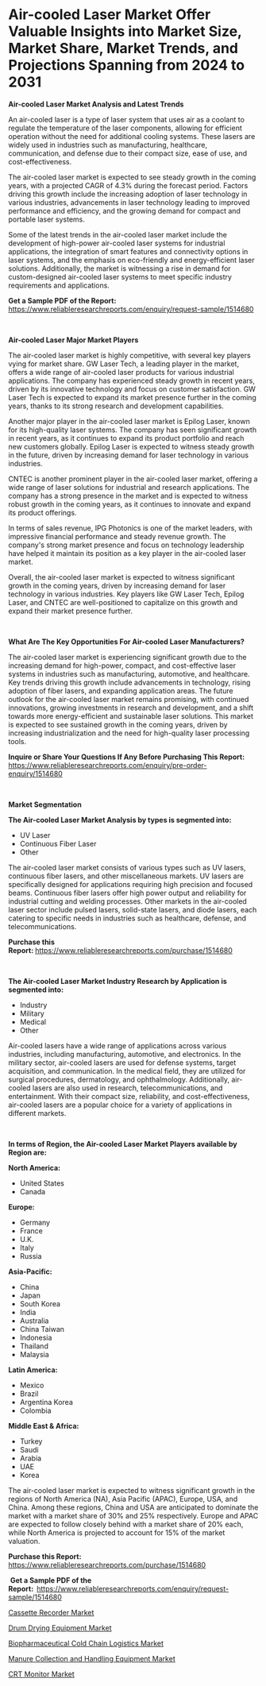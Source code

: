 <p><h1>Air-cooled Laser Market Offer Valuable Insights into Market Size, Market Share, Market Trends, and Projections Spanning from 2024 to 2031</h1></p><p><strong>Air-cooled Laser Market Analysis and Latest Trends</strong></p>
<p><p>An air-cooled laser is a type of laser system that uses air as a coolant to regulate the temperature of the laser components, allowing for efficient operation without the need for additional cooling systems. These lasers are widely used in industries such as manufacturing, healthcare, communication, and defense due to their compact size, ease of use, and cost-effectiveness.</p><p>The air-cooled laser market is expected to see steady growth in the coming years, with a projected CAGR of 4.3% during the forecast period. Factors driving this growth include the increasing adoption of laser technology in various industries, advancements in laser technology leading to improved performance and efficiency, and the growing demand for compact and portable laser systems.</p><p>Some of the latest trends in the air-cooled laser market include the development of high-power air-cooled laser systems for industrial applications, the integration of smart features and connectivity options in laser systems, and the emphasis on eco-friendly and energy-efficient laser solutions. Additionally, the market is witnessing a rise in demand for custom-designed air-cooled laser systems to meet specific industry requirements and applications.</p></p>
<p><strong>Get a Sample PDF of the Report:&nbsp;</strong> <a href="https://www.reliableresearchreports.com/enquiry/request-sample/1514680">https://www.reliableresearchreports.com/enquiry/request-sample/1514680</a></p>
<p>&nbsp;</p>
<p><strong>Air-cooled Laser Major Market Players</strong></p>
<p><p>The air-cooled laser market is highly competitive, with several key players vying for market share. GW Laser Tech, a leading player in the market, offers a wide range of air-cooled laser products for various industrial applications. The company has experienced steady growth in recent years, driven by its innovative technology and focus on customer satisfaction. GW Laser Tech is expected to expand its market presence further in the coming years, thanks to its strong research and development capabilities.</p><p>Another major player in the air-cooled laser market is Epilog Laser, known for its high-quality laser systems. The company has seen significant growth in recent years, as it continues to expand its product portfolio and reach new customers globally. Epilog Laser is expected to witness steady growth in the future, driven by increasing demand for laser technology in various industries.</p><p>CNTEC is another prominent player in the air-cooled laser market, offering a wide range of laser solutions for industrial and research applications. The company has a strong presence in the market and is expected to witness robust growth in the coming years, as it continues to innovate and expand its product offerings.</p><p>In terms of sales revenue, IPG Photonics is one of the market leaders, with impressive financial performance and steady revenue growth. The company's strong market presence and focus on technology leadership have helped it maintain its position as a key player in the air-cooled laser market.</p><p>Overall, the air-cooled laser market is expected to witness significant growth in the coming years, driven by increasing demand for laser technology in various industries. Key players like GW Laser Tech, Epilog Laser, and CNTEC are well-positioned to capitalize on this growth and expand their market presence further.</p></p>
<p>&nbsp;</p>
<p><strong>What Are The Key Opportunities For Air-cooled Laser Manufacturers?</strong></p>
<p><p>The air-cooled laser market is experiencing significant growth due to the increasing demand for high-power, compact, and cost-effective laser systems in industries such as manufacturing, automotive, and healthcare. Key trends driving this growth include advancements in technology, rising adoption of fiber lasers, and expanding application areas. The future outlook for the air-cooled laser market remains promising, with continued innovations, growing investments in research and development, and a shift towards more energy-efficient and sustainable laser solutions. This market is expected to see sustained growth in the coming years, driven by increasing industrialization and the need for high-quality laser processing tools.</p></p>
<p><strong>Inquire or Share Your Questions If Any Before Purchasing This Report:</strong> <a href="https://www.reliableresearchreports.com/enquiry/pre-order-enquiry/1514680">https://www.reliableresearchreports.com/enquiry/pre-order-enquiry/1514680</a></p>
<p>&nbsp;</p>
<p><strong>Market Segmentation</strong></p>
<p><strong>The Air-cooled Laser Market Analysis by types is segmented into:</strong></p>
<p><ul><li>UV Laser</li><li>Continuous Fiber Laser</li><li>Other</li></ul></p>
<p><p>The air-cooled laser market consists of various types such as UV lasers, continuous fiber lasers, and other miscellaneous markets. UV lasers are specifically designed for applications requiring high precision and focused beams. Continuous fiber lasers offer high power output and reliability for industrial cutting and welding processes. Other markets in the air-cooled laser sector include pulsed lasers, solid-state lasers, and diode lasers, each catering to specific needs in industries such as healthcare, defense, and telecommunications.</p></p>
<p><strong>Purchase this Report:&nbsp;</strong><a href="https://www.reliableresearchreports.com/purchase/1514680">https://www.reliableresearchreports.com/purchase/1514680</a></p>
<p>&nbsp;</p>
<p><strong>The Air-cooled Laser Market Industry Research by Application is segmented into:</strong></p>
<p><ul><li>Industry</li><li>Military</li><li>Medical</li><li>Other</li></ul></p>
<p><p>Air-cooled lasers have a wide range of applications across various industries, including manufacturing, automotive, and electronics. In the military sector, air-cooled lasers are used for defense systems, target acquisition, and communication. In the medical field, they are utilized for surgical procedures, dermatology, and ophthalmology. Additionally, air-cooled lasers are also used in research, telecommunications, and entertainment. With their compact size, reliability, and cost-effectiveness, air-cooled lasers are a popular choice for a variety of applications in different markets.</p></p>
<p>&nbsp;</p>
<p><strong>In terms of Region, the Air-cooled Laser Market Players available by Region are:</strong></p>
<p>
    <p> <strong> North America: </strong>
        <ul>
            <li>United States</li>
            <li>Canada</li>
        </ul>
        </p> 
    <p> <strong> Europe: </strong>
        <ul>
            <li>Germany</li>
            <li>France</li>
            <li>U.K.</li>
            <li>Italy</li>
            <li>Russia</li>
        </ul>
        </p> 
    <p> <strong> Asia-Pacific: </strong>
        <ul>
            <li>China</li>
            <li>Japan</li>
            <li>South Korea</li>
            <li>India</li>
            <li>Australia</li>
            <li>China Taiwan</li>
            <li>Indonesia</li>
            <li>Thailand</li>
            <li>Malaysia</li>
        </ul>
        </p> 
    <p> <strong> Latin America: </strong>
        <ul>
            <li>Mexico</li>
            <li>Brazil</li>
            <li>Argentina Korea</li>
            <li>Colombia</li>
        </ul>
        </p> 
    <p> <strong> Middle East & Africa: </strong>
        <ul>
            <li>Turkey</li>
            <li>Saudi</li>
            <li>Arabia</li>
            <li>UAE</li>
            <li>Korea</li>
        </ul>
    </p>
    </p>
<p><p>The air-cooled laser market is expected to witness significant growth in the regions of North America (NA), Asia Pacific (APAC), Europe, USA, and China. Among these regions, China and USA are anticipated to dominate the market with a market share of 30% and 25% respectively. Europe and APAC are expected to follow closely behind with a market share of 20% each, while North America is projected to account for 15% of the market valuation.</p></p>
<p><strong>Purchase this Report: </strong><a href="https://www.reliableresearchreports.com/purchase/1514680">https://www.reliableresearchreports.com/purchase/1514680</a></p>
<p>&nbsp;<strong>Get a Sample PDF of the Report:&nbsp;&nbsp;</strong><a href="https://www.reliableresearchreports.com/enquiry/request-sample/1514680">https://www.reliableresearchreports.com/enquiry/request-sample/1514680</a></p>
<p><strong></strong></p>
<p><p><a href="https://view.publitas.com/reportprime-1/global-cassette-recorder-market-by-types-applications-and-major-players-with-regional-growth-rate-analysis-and-development-situation-from-2024-to-2031/">Cassette Recorder Market</a></p><p><a href="https://cedar-agate-3da.notion.site/Drum-Drying-Equipment-Market-Dynamics-2024-2031-Also-about-Its-Market-Trends-Projections-and-Oppo-294d98a7bf5f4a91b148add672cba782">Drum Drying Equipment Market</a></p><p><a href="https://circular-yam-9b9.notion.site/Biopharmaceutical-Cold-Chain-Logistics-Market-Growth-Market-Trends-COVID-19-Impact-and-Forecasts--cb5842d37bce4d3ead45efad7f23a03f">Biopharmaceutical Cold Chain Logistics Market</a></p><p><a href="https://copper-carbon-84f.notion.site/Manure-Collection-and-Handling-Equipment-Market-Size-Market-Trends-and-Growth-Outlook-forecasted-f-d91f01004ffa4324ba14cbf89c1eb250">Manure Collection and Handling Equipment Market</a></p><p><a href="https://view.publitas.com/reportprime-1/crt-monitor-market-offers-provide-insightful-data-for-the-time-period-from-2024-to-2031-and-also-provide-analysis-based-on-application-type-and-region/">CRT Monitor Market</a></p></p>